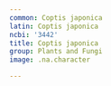 ```yaml
---
common: Coptis japonica
latin: Coptis japonica
ncbi: '3442'
title: Coptis japonica
group: Plants and Fungi
image: .na.character

---
```

